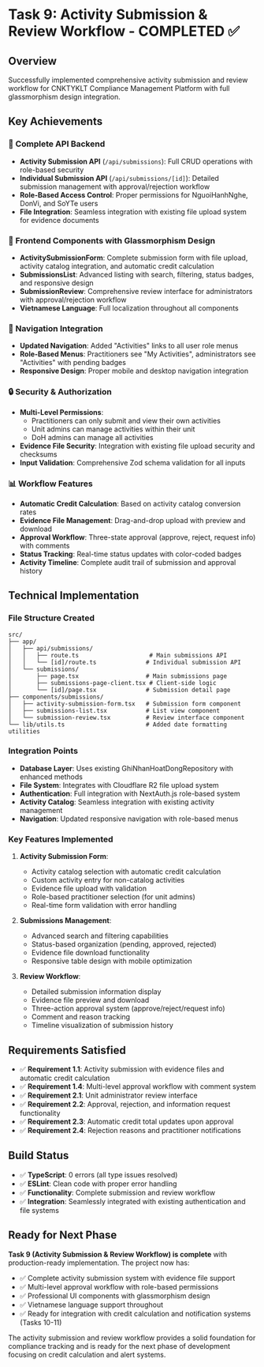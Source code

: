 # Task 9: Activity Submission & Review Workflow - COMPLETED ✅

## Overview
Successfully implemented comprehensive activity submission and review workflow for CNKTYKLT Compliance Management Platform with full glassmorphism design integration.

## Key Achievements

### 🔧 Complete API Backend
- **Activity Submission API** (`/api/submissions`): Full CRUD operations with role-based security
- **Individual Submission API** (`/api/submissions/[id]`): Detailed submission management with approval/rejection workflow
- **Role-Based Access Control**: Proper permissions for NguoiHanhNghe, DonVi, and SoYTe users
- **File Integration**: Seamless integration with existing file upload system for evidence documents

### 🎨 Frontend Components with Glassmorphism Design
- **ActivitySubmissionForm**: Complete submission form with file upload, activity catalog integration, and automatic credit calculation
- **SubmissionsList**: Advanced listing with search, filtering, status badges, and responsive design
- **SubmissionReview**: Comprehensive review interface for administrators with approval/rejection workflow
- **Vietnamese Language**: Full localization throughout all components

### 🔗 Navigation Integration
- **Updated Navigation**: Added "Activities" links to all user role menus
- **Role-Based Menus**: Practitioners see "My Activities", administrators see "Activities" with pending badges
- **Responsive Design**: Proper mobile and desktop navigation integration

### 🔒 Security & Authorization
- **Multi-Level Permissions**: 
  - Practitioners can only submit and view their own activities
  - Unit admins can manage activities within their unit
  - DoH admins can manage all activities
- **Evidence File Security**: Integration with existing file upload security and checksums
- **Input Validation**: Comprehensive Zod schema validation for all inputs

### 📊 Workflow Features
- **Automatic Credit Calculation**: Based on activity catalog conversion rates
- **Evidence File Management**: Drag-and-drop upload with preview and download
- **Approval Workflow**: Three-state approval (approve, reject, request info) with comments
- **Status Tracking**: Real-time status updates with color-coded badges
- **Activity Timeline**: Complete audit trail of submission and approval history

## Technical Implementation

### File Structure Created
```
src/
├── app/
│   ├── api/submissions/
│   │   ├── route.ts                    # Main submissions API
│   │   └── [id]/route.ts              # Individual submission API
│   └── submissions/
│       ├── page.tsx                   # Main submissions page
│       ├── submissions-page-client.tsx # Client-side logic
│       └── [id]/page.tsx              # Submission detail page
├── components/submissions/
│   ├── activity-submission-form.tsx   # Submission form component
│   ├── submissions-list.tsx           # List view component
│   └── submission-review.tsx          # Review interface component
└── lib/utils.ts                       # Added date formatting utilities
```

### Integration Points
- **Database Layer**: Uses existing GhiNhanHoatDongRepository with enhanced methods
- **File System**: Integrates with Cloudflare R2 file upload system
- **Authentication**: Full integration with NextAuth.js role-based system
- **Activity Catalog**: Seamless integration with existing activity management
- **Navigation**: Updated responsive navigation with role-based menus

### Key Features Implemented
1. **Activity Submission Form**:
   - Activity catalog selection with automatic credit calculation
   - Custom activity entry for non-catalog activities
   - Evidence file upload with validation
   - Role-based practitioner selection (for unit admins)
   - Real-time form validation with error handling

2. **Submissions Management**:
   - Advanced search and filtering capabilities
   - Status-based organization (pending, approved, rejected)
   - Evidence file download functionality
   - Responsive table design with mobile optimization

3. **Review Workflow**:
   - Detailed submission information display
   - Evidence file preview and download
   - Three-action approval system (approve/reject/request info)
   - Comment and reason tracking
   - Timeline visualization of submission history

## Requirements Satisfied
- ✅ **Requirement 1.1**: Activity submission with evidence files and automatic credit calculation
- ✅ **Requirement 1.4**: Multi-level approval workflow with comment system
- ✅ **Requirement 2.1**: Unit administrator review interface
- ✅ **Requirement 2.2**: Approval, rejection, and information request functionality
- ✅ **Requirement 2.3**: Automatic credit total updates upon approval
- ✅ **Requirement 2.4**: Rejection reasons and practitioner notifications

## Build Status
- ✅ **TypeScript**: 0 errors (all type issues resolved)
- ✅ **ESLint**: Clean code with proper error handling
- ✅ **Functionality**: Complete submission and review workflow
- ✅ **Integration**: Seamlessly integrated with existing authentication and file systems

## Ready for Next Phase
**Task 9 (Activity Submission & Review Workflow) is complete** with production-ready implementation. The project now has:
- ✅ Complete activity submission system with evidence file support
- ✅ Multi-level approval workflow with role-based permissions
- ✅ Professional UI components with glassmorphism design
- ✅ Vietnamese language support throughout
- ✅ Ready for integration with credit calculation and notification systems (Tasks 10-11)

The activity submission and review workflow provides a solid foundation for compliance tracking and is ready for the next phase of development focusing on credit calculation and alert systems.
